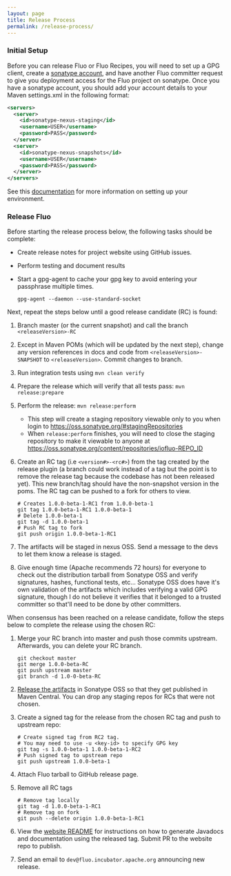 ```yaml
---
layout: page
title: Release Process
permalink: /release-process/
---
```


### Initial Setup

Before you can release Fluo or Fluo Recipes, you will need to set up a GPG client, create a [sonatype account], and have another Fluo committer request to give you deployment access for the Fluo project on sonatype.  Once you have a sonatype account, you should add your account details to your Maven settings.xml in the following format:

```xml
<servers>
  <server>
    <id>sonatype-nexus-staging</id>
    <username>USER</username>
    <password>PASS</password>
  </server>
  <server>
    <id>sonatype-nexus-snapshots</id>
    <username>USER</username>
    <password>PASS</password>
  </server>
</servers>
```

See this [documentation] for more information on setting up your environment.

### Release Fluo

Before starting the release process below, the following tasks should be complete:
 
 * Create release notes for project website using GitHub issues.
 * Perform testing and document results
 * Start a gpg-agent to cache your gpg key to avoid entering your passphrase multiple times.

   ```shell
   gpg-agent --daemon --use-standard-socket
   ```

Next, repeat the steps below until a good release candidate (RC) is found:

 1. Branch master (or the current snapshot) and call the branch `<releaseVersion>-RC`

 2. Except in Maven POMs (which will be updated by the next step), change any version references in docs and code from `<releaseVersion>-SNAPSHOT` to `<releaseVersion>`.  Commit changes to branch.

 3. Run integration tests using `mvn clean verify`

 4. Prepare the release which will verify that all tests pass: `mvn release:prepare`

 5. Perform the release: `mvn release:perform`
    * This step will create a staging repository viewable only to you when login to https://oss.sonatype.org/#stagingRepositories
    * When `release:perform` finishes, you will need to close the staging repository to make it viewable to anyone at https://oss.sonatype.org/content/repositories/iofluo-REPO_ID

 6. Create an RC tag (i.e `<version#>-<rc#>`) from the tag created by the release plugin (a branch could work instead of a tag but the point is to remove the release tag because the codebase has not been released yet). This new branch/tag should have the non-snapshot version in the poms.  The RC tag can be pushed to a fork for others to view.

    ```shell
    # Creates 1.0.0-beta-1-RC1 from 1.0.0-beta-1 
    git tag 1.0.0-beta-1-RC1 1.0.0-beta-1
    # Delete 1.0.0-beta-1
    git tag -d 1.0.0-beta-1
    # Push RC tag to fork
    git push origin 1.0.0-beta-1-RC1
    ```

 7. The artifacts will be staged in nexus OSS. Send a message to the devs to let them know a release is staged. 

 8. Give enough time (Apache recommends 72 hours) for everyone to check out the distribution tarball from Sonatype OSS and verify signatures, hashes, functional tests, etc... Sonatype OSS does have it's own validation of the artifacts which includes verifying a valid GPG signature, though I do not believe it verifies that it belonged to a trusted committer so that'll need to be done by other committers.

When consensus has been reached on a release candidate, follow the steps below to complete the release using the chosen RC:

 1. Merge your RC branch into master and push those commits upstream.  Afterwards, you can delete your RC branch.

    ```shell
    git checkout master
    git merge 1.0.0-beta-RC
    git push upstream master
    git branch -d 1.0-0-beta-RC
    ```

 2. [Release the artifacts] in Sonatype OSS so that they get published in Maven Central.  You can drop any staging repos for RCs that were not chosen. 

 3. Create a signed tag for the release from the chosen RC tag and push to upstream repo:

    ```shell
    # Create signed tag from RC2 tag.
    # You may need to use -u <key-id> to specify GPG key
    git tag -s 1.0.0-beta-1 1.0.0-beta-1-RC2
    # Push signed tag to upstream repo
    git push upstream 1.0.0-beta-1
    ```

 4. Attach Fluo tarball to GitHub release page.

 5. Remove all RC tags

    ```shell
    # Remove tag locally
    git tag -d 1.0.0-beta-1-RC1
    # Remove tag on fork
    git push --delete origin 1.0.0-beta-1-RC1
    ```
 6.  View the [website README] for instructions on how to generate Javadocs and documentation using the released tag.  Submit PR to the website repo to publish.
 
 7.  Send an email to `dev@fluo.incubator.apache.org` announcing new release.

[website README]: https://github.com/apache/incubator-fluo-website/blob/master/README.md
[documentation]: http://central.sonatype.org/pages/apache-maven.html
[sonatype account]: https://issues.sonatype.org/
[Release the artifacts]: http://central.sonatype.org/pages/releasing-the-deployment.html
